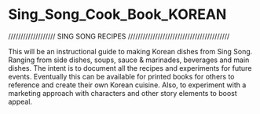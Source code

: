 # Sing_Song_Cook_Book_KOREAN

/////////////////// SING SONG RECIPES /////////////////////////////////////////

This will be an instructional guide to making Korean dishes from Sing Song.
Ranging from side dishes, soups, sauce & marinades, beverages and main dishes.
The intent is to document all the recipes and experiments for future events. 
Eventually this can be available for printed books for others to reference and create their own Korean cuisine.
Also, to experiment with a marketing approach with characters and other story elements to boost appeal.
